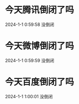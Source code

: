 # 今天腾讯倒闭了吗

2024-1-1 0:59:58 没倒闭

# 今天微博倒闭了吗

2024-1-1 0:59:59 没倒闭

# 今天百度倒闭了吗

2024-1-1 1:00:01 没倒闭

